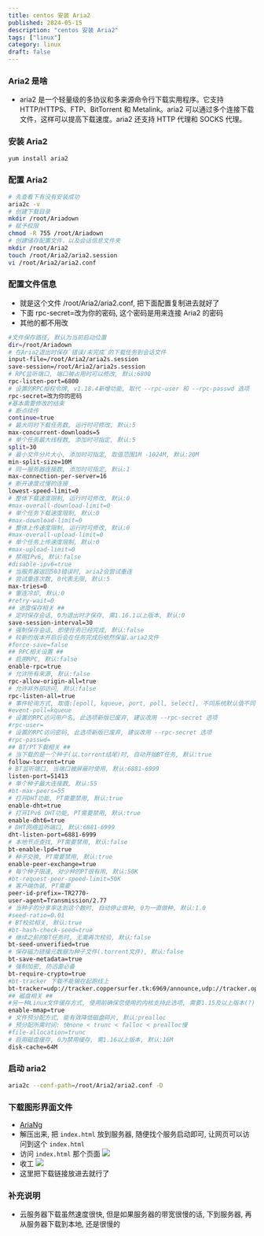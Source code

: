 ```yaml
---
title: centos 安装 Aria2
published: 2024-05-15
description: "centos 安装 Aria2"
tags: ["linux"]
category: linux
draft: false
---
```


### Aria2 是啥
- aria2 是一个轻量级的多协议和多来源命令行下载实用程序。它支持 HTTP/HTTPS、FTP、BitTorrent 和 Metalink。aria2 可以通过多个连接下载文件，这样可以提高下载速度。aria2 还支持 HTTP 代理和 SOCKS 代理。

### 安装 Aria2
```bash
yum install aria2
```

### 配置 Aria2
```bash
# 先查看下有没有安装成功
aria2c -v
# 创建下载目录
mkdir /root/Ariadown
# 赋予权限
chmod -R 755 /root/Ariadown
# 创建储存配置文件，以及会话信息文件夹
mkdir /root/Aria2
touch /root/Aria2/aria2.session
vi /root/Aria2/aria2.conf
```

### 配置文件信息
- 就是这个文件 /root/Aria2/aria2.conf, 把下面配置复制进去就好了
- 下面 rpc-secret=改为你的密码, 这个密码是用来连接 Aria2 的密码
- 其他的都不用改
```bash
#文件保存路径, 默认为当前启动位置
dir=/root/Ariadown
# 在Aria2退出时保存`错误/未完成`的下载任务到会话文件
input-file=/root/Aria2/aria2s.session
save-session=/root/Aria2/aria2s.session
# RPC监听端口, 端口被占用时可以修改, 默认:6800
rpc-listen-port=6800
# 设置的RPC授权令牌, v1.18.4新增功能, 取代 --rpc-user 和 --rpc-passwd 选项
rpc-secret=改为你的密码
#基本需要修改的结束
# 断点续传
continue=true
# 最大同时下载任务数, 运行时可修改, 默认:5
max-concurrent-downloads=5
# 单个任务最大线程数, 添加时可指定, 默认:5
split=30
# 最小文件分片大小, 添加时可指定, 取值范围1M -1024M, 默认:20M
min-split-size=10M
# 同一服务器连接数, 添加时可指定, 默认:1
max-connection-per-server=16
# 断开速度过慢的连接
lowest-speed-limit=0
# 整体下载速度限制, 运行时可修改, 默认:0
#max-overall-download-limit=0
# 单个任务下载速度限制, 默认:0
#max-download-limit=0
# 整体上传速度限制, 运行时可修改, 默认:0
#max-overall-upload-limit=0
# 单个任务上传速度限制, 默认:0
#max-upload-limit=0
# 禁用IPv6, 默认:false
#disable-ipv6=true
# 当服务器返回503错误时, aria2会尝试重连
# 尝试重连次数, 0代表无限, 默认:5
max-tries=0
# 重连冷却, 默认:0
#retry-wait=0
## 进度保存相关 ##
# 定时保存会话, 0为退出时才保存, 需1.16.1以上版本, 默认:0
save-session-interval=30
# 强制保存会话, 即使任务已经完成, 默认:false
# 较新的版本开启后会在任务完成后依然保留.aria2文件
#force-save=false
## RPC相关设置 ##
# 启用RPC, 默认:false
enable-rpc=true
# 允许所有来源, 默认:false
rpc-allow-origin-all=true
# 允许非外部访问, 默认:false
rpc-listen-all=true
# 事件轮询方式, 取值:[epoll, kqueue, port, poll, select], 不同系统默认值不同
#event-poll=kqueue
# 设置的RPC访问用户名, 此选项新版已废弃, 建议改用 --rpc-secret 选项
#rpc-user=
# 设置的RPC访问密码, 此选项新版已废弃, 建议改用 --rpc-secret 选项
#rpc-passwd=
## BT/PT下载相关 ##
# 当下载的是一个种子(以.torrent结尾)时, 自动开始BT任务, 默认:true
follow-torrent=true
# BT监听端口, 当端口被屏蔽时使用, 默认:6881-6999
listen-port=51413
# 单个种子最大连接数, 默认:55
#bt-max-peers=55
# 打开DHT功能, PT需要禁用, 默认:true
enable-dht=true
# 打开IPv6 DHT功能, PT需要禁用, 默认:true
enable-dht6=true
# DHT网络监听端口, 默认:6881-6999
dht-listen-port=6881-6999
# 本地节点查找, PT需要禁用, 默认:false
bt-enable-lpd=true
# 种子交换, PT需要禁用, 默认:true
enable-peer-exchange=true
# 每个种子限速, 对少种的PT很有用, 默认:50K
#bt-request-peer-speed-limit=50K
# 客户端伪装, PT需要
peer-id-prefix=-TR2770-
user-agent=Transmission/2.77
# 当种子的分享率达到这个数时, 自动停止做种, 0为一直做种, 默认:1.0
#seed-ratio=0.01
# BT校验相关, 默认:true
#bt-hash-check-seed=true
# 继续之前的BT任务时, 无需再次校验, 默认:false
bt-seed-unverified=true
# 保存磁力链接元数据为种子文件(.torrent文件), 默认:false
bt-save-metadata=true
# 强制加密, 防迅雷必备
bt-require-crypto=true
#bt-tracker 下载不能输在起跑线上
bt-tracker=udp://tracker.coppersurfer.tk:6969/announce,udp://tracker.open-internet.nl:6969/announce,udp://exodus.desync.com:6969/announce,udp://tracker.internetwarriors.net:1337/announce,udp://tracker.opentrackr.org:1337/announce,udp://9.rarbg.to:2710/announce,udp://public.popcorn-tracker.org:6969/announce,udp://tracker.vanitycore.co:6969/announce,udp://tracker.mg64.net:6969/announce,udp://mgtracker.org:6969/announce,udp://tracker.tiny-vps.com:6969/announce,udp://bt.xxx-tracker.com:2710/announce,udp://thetracker.org:80/announce,udp://open.demonii.si:1337/announce,udp://tracker.torrent.eu.org:451/announce,udp://tracker.qt.is:6969/announce,udp://tracker.port443.xyz:6969/announce,udp://tracker.ds.is:6969/announce,udp://tracker.cypherpunks.ru:6969/announce,udp://tracker-2.msm8916.com:6969/announce,udp://retracker.lanta-net.ru:2710/announce,udp://open.stealth.si:80/announce,udp://tracker1.itzmx.com:8080/announce,udp://tracker.uw0.xyz:6969/announce,udp://tracker.sandrotracker.biz:6969/announce,udp://tracker.iamhansen.xyz:2000/announce,udp://torr.ws:2710/announce,http://t.nyaatracker.com:80/announce,http://retracker.telecom.by:80/announce,http://open.acgnxtracker.com:80/announce,udp://zephir.monocul.us:6969/announce,udp://tracker4.itzmx.com:2710/announce,udp://tracker.kamigami.org:2710/announce,udp://tracker.cyberia.is:6969/announce,https://evening-badlands-6215.herokuapp.com:443/announce,http://tracker.city9x.com:2710/announce,http://retracker.mgts.by:80/announce,http://open.acgtracker.com:1096/announce,http://nbz.f3322.net:36006/announce,http://0d.kebhana.mx:443/announce,wss://tracker.openwebtorrent.com:443/announce,wss://tracker.iamhansen.xyz:443/announce,wss://tracker.fastcast.nz:443/announce,wss://tracker.btorrent.xyz:443/announce,ws://tracker.btsync.cf:2710/announce,udp://z.crazyhd.com:2710/announce,udp://wambo.club:1337/announce,udp://trackerxyz.tk:1337/announce,udp://tracker1.wasabii.com.tw:6969/announce,udp://tracker.xku.tv:6969/announce,udp://tracker.tvunderground.org.ru:3218/announce,udp://tracker.swateam.org.uk:2710/announce,udp://tracker.skyts.net:6969/announce,udp://tracker.piratepublic.com:1337/announce,udp://tracker.justseed.it:1337/announce,udp://tracker.halfchub.club:6969/announce,udp://tracker.files.fm:6969/announce,udp://tracker.dutchtracking.com:6969/announce,udp://tracker.dler.org:6969/announce,udp://tracker.desu.sh:6969/announce,udp://tracker.bluefrog.pw:2710/announce,udp://t.agx.co:61655/announce,udp://sd-95.allfon.net:2710/announce,udp://santost12.xyz:6969/announce,udp://retracker.nts.su:2710/announce,udp://retracker.coltel.ru:2710/announce,udp://pubt.in:2710/announce,udp://peerfect.org:6969/announce,udp://packages.crunchbangplusplus.org:6969/announce,udp://p4p.arenabg.com:1337/announce,udp://oscar.reyesleon.xyz:6969/announce,udp://open.facedatabg.net:6969/announce,udp://ipv4.tracker.harry.lu:80/announce,udp://inferno.demonoid.pw:3418/announce,udp://explodie.org:6969/announce,https://tracker.torrentsnows.com:443/announce,http://tracker1.itzmx.com:8080/announce,http://tracker.vanitycore.co:6969/announce,http://tracker.torrentyorg.pl:80/announce,http://tracker.tfile.me:80/announce,http://tracker.mg64.net:6881/announce,http://tracker.internetwarriors.net:1337/announce,http://tracker.electro-torrent.pl:80/announce,http://therightsize.net:1337/announce,http://share.camoe.cn:8080/announce,http://retracker.spb.ru:80/announce,http://omg.wtftrackr.pw:1337/announce,http://mgtracker.org:6969/announce,http://agusiq-torrents.pl:6969/announce
## 磁盘相关 ##
#另一种Linux文件缓存方式, 使用前确保您使用的内核支持此选项, 需要1.15及以上版本(?)
enable-mmap=true
# 文件预分配方式, 能有效降低磁盘碎片, 默认:prealloc
# 预分配所需时间: 快none < trunc < falloc < prealloc慢
#file-allocation=trunc
# 启用磁盘缓存, 0为禁用缓存, 需1.16以上版本, 默认:16M
disk-cache=64M
```

### 启动 aria2
```bash
aria2c --conf-path=/root/Aria2/aria2.conf -D
```

### 下载图形界面文件
- [AriaNg](https://objects.githubusercontent.com/github-production-release-asset-2e65be/58753834/a02f200e-6c8f-4549-96e1-a469b6abf533?X-Amz-Algorithm=AWS4-HMAC-SHA256&X-Amz-Credential=releaseassetproduction%2F20240515%2Fus-east-1%2Fs3%2Faws4_request&X-Amz-Date=20240515T081242Z&X-Amz-Expires=300&X-Amz-Signature=a02bdae645189a709fc70a14077c5b64e5ac6a24c7af33acedf5a5c09ce98451&X-Amz-SignedHeaders=host&actor_id=7278892&key_id=0&repo_id=58753834&response-content-disposition=attachment%3B%20filename%3DAriaNg-1.3.7-AllInOne.zip&response-content-type=application%2Foctet-stream)
- 解压出来, 把 `index.html` 放到服务器, 随便找个服务启动即可, 让网页可以访问到这个 `index.html`
- 访问 `index.html` 那个页面
  ![](https://api.onedrive.com/v1.0/shares/s!AmRYeUQXQNkEqhCpTAjOSvfaulmu/root/content)
- 收工
  ![](https://api.onedrive.com/v1.0/shares/s!AmRYeUQXQNkEqhFbY6qHztgipZgH/root/content)
- 这里把下载链接放进去就行了

### 补充说明
- 云服务器下载虽然速度很快, 但是如果服务器的带宽很慢的话, 下到服务器, 再从服务器下载到本地, 还是很慢的